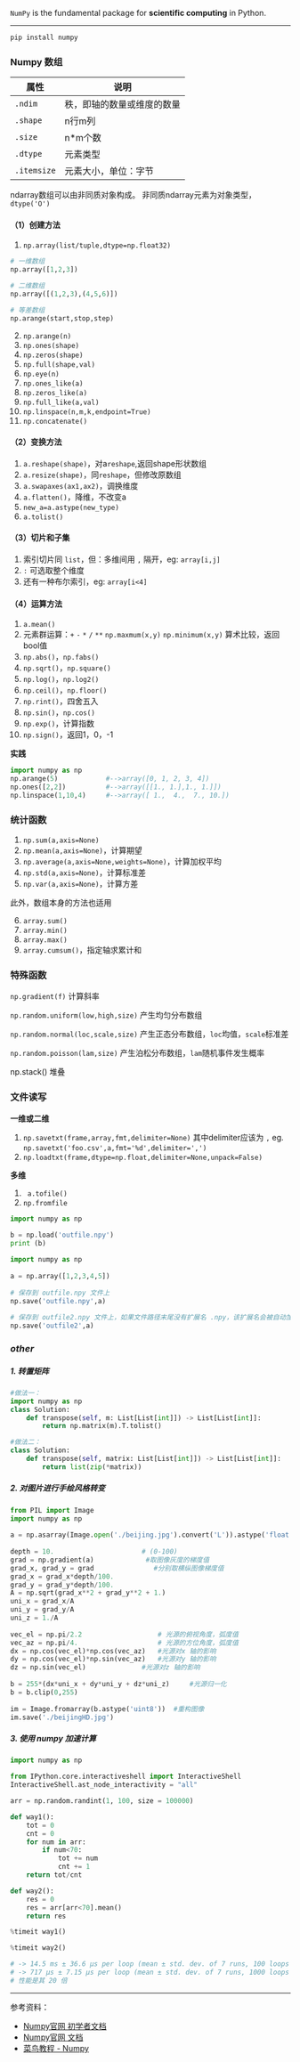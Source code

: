 
`NumPy` is the fundamental package for **scientific computing** in Python.

------

```bash
pip install numpy
```


### Numpy 数组

| 属性        | 说明                       |
| ----------- | -------------------------- |
| `.ndim`     | 秩，即轴的数量或维度的数量 |
| `.shape`    | n行m列                     |
| `.size`     | n*m个数                    |
| `.dtype`    | 元素类型                   |
| `.itemsize` | 元素大小，单位：字节       |

ndarray数组可以由非同质对象构成。
非同质ndarray元素为对象类型，`dtype('O')`

#### （1）创建方法
1. `np.array(list/tuple,dtype=np.float32)`

```python
# 一维数组
np.array([1,2,3])

# 二维数组
np.array([(1,2,3),(4,5,6)])

# 等差数组
np.arange(start,stop,step)
```

2. `np.arange(n)`
3. `np.ones(shape)`
4. `np.zeros(shape)`
5. `np.full(shape,val)`
6. `np.eye(n)`
7. `np.ones_like(a)`
8. `np.zeros_like(a)`
9.  `np.full_like(a,val)`
10. `np.linspace(n,m,k,endpoint=True)`
11. `np.concatenate()` 

#### （2）变换方法
1. `a.reshape(shape)`，对a`reshape`,返回shape形状数组
2. `a.resize(shape)`，同`reshape`，但修改原数组
3. `a.swapaxes(ax1,ax2)`，调换维度
4. `a.flatten()`，降维，不改变a
5. `new_a=a.astype(new_type)`
6. `a.tolist()`


#### （3）切片和子集
1. 索引切片同 `list`，但：多维间用 `,` 隔开，eg: `array[i,j]`
2. `:` 可选取整个维度
3. 还有一种布尔索引，eg: `array[i<4]`

#### （4）运算方法
1. `a.mean()`
2. 元素群运算：`+` `-` `*` `/` `**`
  `np.maxmum(x,y)`
  `np.minimum(x,y)`
  算术比较，返回bool值
3. `np.abs()`，`np.fabs()`
4. `np.sqrt()`，`np.square()`
5. `np.log()`，`np.log2()`
6. `np.ceil()`，`np.floor()` 
7. `np.rint()`，四舍五入
8. `np.sin()`，`np.cos()`
9. `np.exp()`，计算指数
10. `np.sign()`，返回1，0，-1 


**实践**
```python
import numpy as np
np.arange(5)            #-->array([0, 1, 2, 3, 4])
np.ones([2,2])          #-->array([[1., 1.],1., 1.]])
np.linspace(1,10,4)     #-->array([ 1.,  4.,  7., 10.])
```

### 统计函数
1. `np.sum(a,axis=None)`
2. `np.mean(a,axis=None)`，计算期望
3. `np.average(a,axis=None,weights=None)`，计算加权平均
4. `np.std(a,axis=None)`，计算标准差
5. `np.var(a,axis=None)`，计算方差

此外，数组本身的方法也适用

6. `array.sum()`
7. `array.min()`
8. `array.max()`
9. `array.cumsum()`，指定轴求累计和

### 特殊函数

`np.gradient(f)` 计算斜率


`np.random.uniform(low,high,size)` 产生均匀分布数组


`np.random.normal(loc,scale,size)` 产生正态分布数组，`loc`均值，`scale`标准差

`np.random.poisson(lam,size)` 产生泊松分布数组，`lam`随机事件发生概率


np.stack() 堆叠



### 文件读写

**一维或二维**
1. `np.savetxt(frame,array,fmt,delimiter=None)`
其中delimiter应该为 `,`
eg. `np.savetxt('foo.csv',a,fmt='%d',delimiter=',')`
2. `np.loadtxt(frame,dtype=np.float,delimiter=None,unpack=False)`

**多维**
1. ` a.tofile()`
2. `np.fromfile`

```python
import numpy as np 
 
b = np.load('outfile.npy')  
print (b)
```


```python
import numpy as np 
 
a = np.array([1,2,3,4,5]) 
 
# 保存到 outfile.npy 文件上
np.save('outfile.npy',a) 
 
# 保存到 outfile2.npy 文件上，如果文件路径末尾没有扩展名 .npy，该扩展名会被自动加上
np.save('outfile2',a)
```

### _other_

##### 1. 转置矩阵

```python
#做法一：
import numpy as np
class Solution:
    def transpose(self, m: List[List[int]]) -> List[List[int]]:
        return np.matrix(m).T.tolist()

#做法二：
class Solution:
    def transpose(self, matrix: List[List[int]]) -> List[List[int]]:
        return list(zip(*matrix))
```

##### 2. 对图片进行手绘风格转变

```python
from PIL import Image
import numpy as np
 
a = np.asarray(Image.open('./beijing.jpg').convert('L')).astype('float')
 
depth = 10.                      # (0-100)
grad = np.gradient(a)             #取图像灰度的梯度值
grad_x, grad_y = grad               #分别取横纵图像梯度值
grad_x = grad_x*depth/100.
grad_y = grad_y*depth/100.
A = np.sqrt(grad_x**2 + grad_y**2 + 1.)
uni_x = grad_x/A
uni_y = grad_y/A
uni_z = 1./A
 
vec_el = np.pi/2.2                   # 光源的俯视角度，弧度值
vec_az = np.pi/4.                    # 光源的方位角度，弧度值
dx = np.cos(vec_el)*np.cos(vec_az)   #光源对x 轴的影响
dy = np.cos(vec_el)*np.sin(vec_az)   #光源对y 轴的影响
dz = np.sin(vec_el)              #光源对z 轴的影响
 
b = 255*(dx*uni_x + dy*uni_y + dz*uni_z)     #光源归一化
b = b.clip(0,255)
 
im = Image.fromarray(b.astype('uint8'))  #重构图像
im.save('./beijingHD.jpg')
```

##### 3. 使用 numpy 加速计算

```python
import numpy as np

from IPython.core.interactiveshell import InteractiveShell
InteractiveShell.ast_node_interactivity = "all"

arr = np.random.randint(1, 100, size = 100000)

def way1():
    tot = 0
    cnt = 0
    for num in arr:
        if num<70:
            tot += num
            cnt += 1
    return tot/cnt

def way2():
    res = 0
    res = arr[arr<70].mean()
    return res

%timeit way1()

%timeit way2()

# -> 14.5 ms ± 36.6 µs per loop (mean ± std. dev. of 7 runs, 100 loops each)
# -> 717 µs ± 7.15 µs per loop (mean ± std. dev. of 7 runs, 1000 loops each)
# 性能是其 20 倍
```



-----------


参考资料：
- [Numpy官网 初学者文档](https://numpy.org/doc/stable/user/absolute_beginners.html)
- [Numpy官网 文档](https://numpy.org/doc/stable/reference/)
- [菜鸟教程 - Numpy](https://www.runoob.com/numpy/numpy-tutorial.html)
